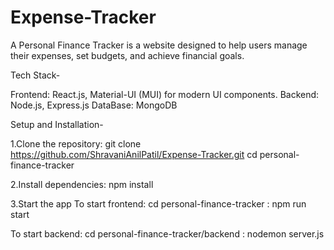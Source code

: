 # Expense-Tracker

A Personal Finance Tracker is a website designed to help users manage their expenses, set budgets, and achieve financial goals.

Tech Stack-

Frontend: React.js, Material-UI (MUI) for modern UI components.
Backend: Node.js, Express.js
DataBase: MongoDB

Setup and Installation-

1.Clone the repository:
  git clone https://github.com/ShravaniAnilPatil/Expense-Tracker.git
  cd personal-finance-tracker

2.Install dependencies:
  npm install

3.Start the app
  To start frontend:
  cd personal-finance-tracker : npm run start

  To start backend:
  cd personal-finance-tracker/backend : nodemon server.js

